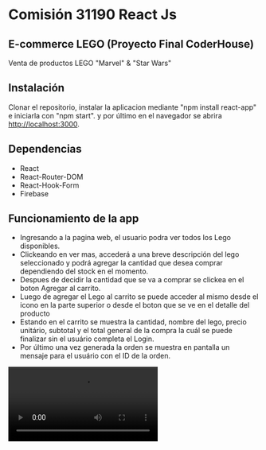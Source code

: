 # Comisión 31190 React Js

## E-commerce LEGO (Proyecto Final CoderHouse)

Venta de productos LEGO "Marvel" & "Star Wars"

## Instalación

Clonar el repositorio, instalar la aplicacion mediante "npm install react-app" e iniciarla con "npm start". y por último en el navegador se abrira [http://localhost:3000](http://localhost:3000).

## Dependencias 

- React
- React-Router-DOM
- React-Hook-Form
- Firebase

## Funcionamiento de la app

- Ingresando a la pagina web, el usuario podra ver todos los Lego disponibles.
- Clickeando en ver mas, accederá a una breve descripción del lego seleccionado y podrá agregar la cantidad que desea comprar dependiendo del stock en el momento.
- Despues de decidir la cantidad que se va a comprar se clickea en el boton Agregar al carrito.
- Luego de agregar el Lego al carrito se puede acceder al mismo desde el icono en la parte superior o desde el boton que se ve en el detalle del producto
- Estando en el carrito se muestra la cantidad, nombre del lego, precio unitário, subtotal y el total general de la compra la cuál se puede finalizar sin el usuário completa el Login.
- Por último una vez generada la orden se muestra en pantalla un mensaje para el usuário con el ID de la orden.

<video src='../public/video/Demo.mp4'>